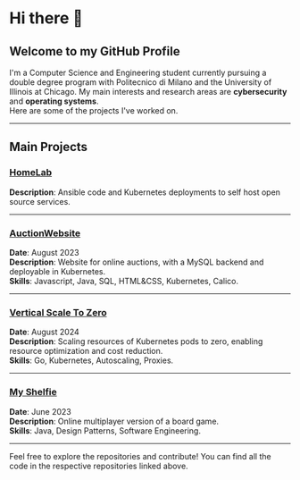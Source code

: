 # Hi there 👋
## Welcome to my GitHub Profile

I'm a Computer Science and Engineering student currently pursuing a double degree program with Politecnico di Milano and the University of Illinois at Chicago. My main interests and research areas are **cybersecurity** and **operating systems**. \
Here are some of the projects I've worked on.

---

## Main Projects

### [**HomeLab**](https://github.com/Dudoleitor/HomeLab)
**Description**: Ansible code and Kubernetes deployments to self host open source services.

---

### [**AuctionWebsite**](https://github.com/Dudoleitor/AuctionWebsite)
**Date**: August 2023 \
**Description**: Website for online auctions, with a MySQL backend and deployable in Kubernetes. \
**Skills**: Javascript, Java, SQL, HTML&CSS, Kubernetes, Calico.

---

### [**Vertical Scale To Zero**](https://github.com/Dudoleitor/VerticalScaleToZero)
**Date**: August 2024 \
**Description**: Scaling resources of Kubernetes pods to zero, enabling resource optimization and cost reduction. \
**Skills**: Go, Kubernetes, Autoscaling, Proxies.

---

### [**My Shelfie**]([https://github.com/yourusername/repositoryE](https://github.com/Dudoleitor/My-Shelfie))
**Date**: June 2023  \
**Description**: Online multiplayer version of a board game. \
**Skills**: Java, Design Patterns, Software Engineering.

---

Feel free to explore the repositories and contribute! You can find all the code in the respective repositories linked above.



